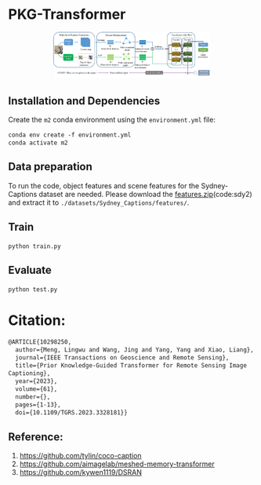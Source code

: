 # PKG-Transformer
<p align="center">
  <img src="images/PKG-Transformer.tif" alt="PKG-Transformer" width="320"/>
</p>


## Installation and Dependencies
Create the `m2` conda environment using the `environment.yml` file:
```
conda env create -f environment.yml
conda activate m2
```

## Data preparation
To run the code, object features and scene features for the Sydney-Captions dataset are needed.
Please download the [features.zip](https://pan.baidu.com/s/1o4m4f5doAtAsRr1Z7tv3lw)(code:sdy2) and extract it to `./datasets/Sydney_Captions/features/`.

## Train
```
python train.py
```

## Evaluate
```
python test.py
```

# Citation:
```
@ARTICLE{10298250,
  author={Meng, Lingwu and Wang, Jing and Yang, Yang and Xiao, Liang},
  journal={IEEE Transactions on Geoscience and Remote Sensing}, 
  title={Prior Knowledge-Guided Transformer for Remote Sensing Image Captioning}, 
  year={2023},
  volume={61},
  number={},
  pages={1-13},
  doi={10.1109/TGRS.2023.3328181}}
```

## Reference:
1. https://github.com/tylin/coco-caption
2. https://github.com/aimagelab/meshed-memory-transformer
3. https://github.com/kywen1119/DSRAN
